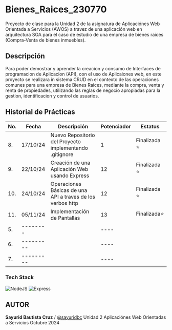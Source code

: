 # Bienes_Raices_230770
Proyecto de clase para la Unidad 2 de la asignatura de Aplicaciónes Web Orientada a Servicios (AWOS) a travez de una aplicación web en arquitectura SOA para el caso de estudio de una empresa de bienes raices (Compra-Venta de bienes inmuebles).


## Descripción
Para poder demostrar y aprender la creacion y consumo de Interfaces de programacion de Aplicacion (API), con el uso  de Aplicaiones web, en este 
proyecto se realizara in sistema CRUD en el contexto de las operaciones comunes para una empresa de Bienes Raices, mediante la compra, venta y renta de propiedades, utilizando las reglas de negocio apropiadas para la gestion, identificacion y control de usuarios.
## Historial de Prácticas
|No.|Fecha|Descripción|Potenciador|Estatus|
|--|--|--|--|--|
|8.|17/10/24|Nuevo Repositorio del Proyecto implementando .gitignore|1|Finalizada ⭐|
|9.|22/10/24|Creación de una Aplicación Web usando Express|12|Finalizada ⭐|
|10.|24/10/24|Operaciones Básicas de una API a traves de los verbos http|12|Finalizada ⭐|
|11.|05/11/24|Implementación de Pantallas|13|Finalizada⭐|
|5.|-------- ||----|        |
|6.|---------||----|        |
|7.|---------||----|        |

### Tech Stack 
![NodeJS](https://img.shields.io/badge/Node.js-43853D?style=for-the-badge&logo=node.js&logoColor=white)
![Express](https://img.shields.io/badge/Express.js-404D59?style=for-the-badge)


## AUTOR 
**Sayurid Bautista Cruz** / [@sayuridbc](https://github.com/sayuridbc)
Unidad 2
Aplicaciónes Web Orientadas a Servicios
Octubre 2024 
